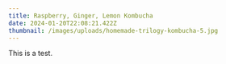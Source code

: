 ```yaml
---
title: Raspberry, Ginger, Lemon Kombucha
date: 2024-01-20T22:08:21.422Z
thumbnail: /images/uploads/homemade-trilogy-kombucha-5.jpg
---
```

This is a test.